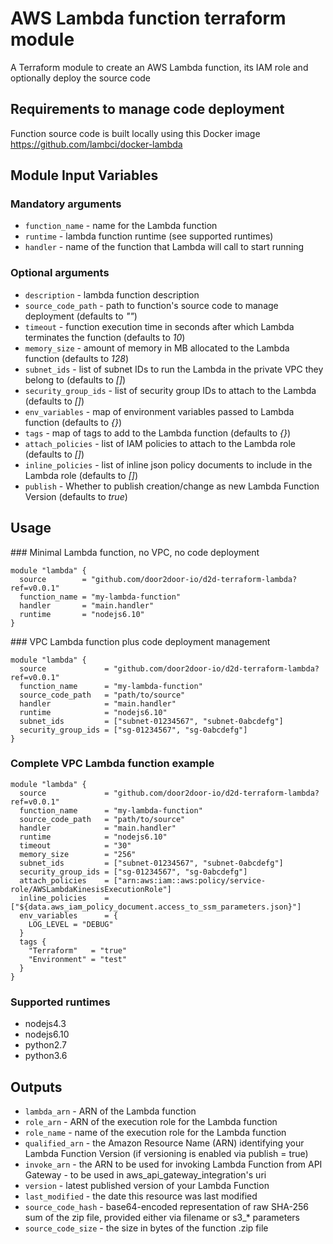 # AWS Lambda function terraform module

A Terraform module to create an AWS Lambda function, its IAM role and optionally deploy the source code


## Requirements to manage code deployment

Function source code is built locally using this Docker image https://github.com/lambci/docker-lambda


## Module Input Variables

### Mandatory arguments

- `function_name` - name for the Lambda function
- `runtime` - lambda function runtime (see supported runtimes)
- `handler` - name of the function that Lambda will call to start running

### Optional arguments

- `description` - lambda function description
- `source_code_path` - path to function's source code to manage deployment (defaults to _""_)
- `timeout` - function execution time in seconds after which Lambda terminates the function (defaults to _10_)
- `memory_size` - amount of memory in MB allocated to the Lambda function (defaults to _128_)
- `subnet_ids` - list of subnet IDs to run the Lambda in the private VPC they belong to (defaults to _[]_)
- `security_group_ids` - list of security group IDs to attach to the Lambda (defaults to _[]_)
- `env_variables` - map of environment variables passed to Lambda function (defaults to _{}_)
- `tags` - map of tags to add to the Lambda function (defaults to _{}_)
- `attach_policies` - list of IAM policies to attach to the Lambda role (defaults to _[]_)
- `inline_policies` - list of inline json policy documents to include in the Lambda role (defaults to _[]_)
- `publish` - Whether to publish creation/change as new Lambda Function Version (defaults to _true_)


## Usage

### Minimal Lambda function, no VPC, no code deployment

```hcl
module "lambda" {
  source        = "github.com/door2door-io/d2d-terraform-lambda?ref=v0.0.1"
  function_name = "my-lambda-function"
  handler       = "main.handler"
  runtime       = "nodejs6.10"
}
```

### VPC Lambda function plus code deployment management

```hcl
module "lambda" {
  source             = "github.com/door2door-io/d2d-terraform-lambda?ref=v0.0.1"
  function_name      = "my-lambda-function"
  source_code_path   = "path/to/source"
  handler            = "main.handler"
  runtime            = "nodejs6.10"
  subnet_ids         = ["subnet-01234567", "subnet-0abcdefg"]
  security_group_ids = ["sg-01234567", "sg-0abcdefg"]
}
```

### Complete VPC Lambda function example

```hcl
module "lambda" {
  source             = "github.com/door2door-io/d2d-terraform-lambda?ref=v0.0.1"
  function_name      = "my-lambda-function"
  source_code_path   = "path/to/source"
  handler            = "main.handler"
  runtime            = "nodejs6.10"
  timeout            = "30"
  memory_size        = "256"
  subnet_ids         = ["subnet-01234567", "subnet-0abcdefg"]
  security_group_ids = ["sg-01234567", "sg-0abcdefg"]
  attach_policies    = ["arn:aws:iam::aws:policy/service-role/AWSLambdaKinesisExecutionRole"]
  inline_policies    = ["${data.aws_iam_policy_document.access_to_ssm_parameters.json}"]
  env_variables      = {
    LOG_LEVEL = "DEBUG"
  }
  tags {
    "Terraform"   = "true"
    "Environment" = "test"
  }
}
```

### Supported runtimes

- nodejs4.3
- nodejs6.10
- python2.7
- python3.6


## Outputs

 - `lambda_arn` - ARN of the Lambda function
 - `role_arn` - ARN of the execution role for the Lambda function
 - `role_name` - name of the execution role for the Lambda function
 - `qualified_arn` - the Amazon Resource Name (ARN) identifying your Lambda Function Version (if versioning is enabled via publish = true)
 - `invoke_arn` - the ARN to be used for invoking Lambda Function from API Gateway - to be used in aws_api_gateway_integration's uri
 - `version` - latest published version of your Lambda Function
 - `last_modified` - the date this resource was last modified
 - `source_code_hash` - base64-encoded representation of raw SHA-256 sum of the zip file, provided either via filename or s3_* parameters
 - `source_code_size` - the size in bytes of the function .zip file

